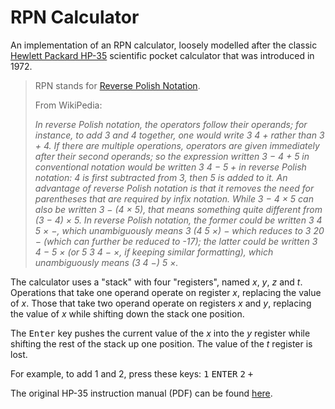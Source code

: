 # RPN Calculator

An implementation of an RPN calculator, loosely modelled after the classic
[Hewlett Packard HP-35](https://en.wikipedia.org/wiki/HP-35) scientific pocket
calculator that was introduced in 1972.

> RPN stands for [Reverse Polish Notation](https://en.wikipedia.org/wiki/Reverse_Polish_notation).
>
> From WikiPedia:
>
> _In reverse Polish notation, the operators follow their operands; for instance, to add 3 and 4 together, one would write 3 4 + rather than 3 + 4. If there are multiple operations, operators are given immediately after their second operands; so the expression written 3 − 4 + 5 in conventional notation would be written 3 4 − 5 + in reverse Polish notation: 4 is first subtracted from 3, then 5 is added to it. An advantage of reverse Polish notation is that it removes the need for parentheses that are required by infix notation. While 3 − 4 × 5 can also be written 3 − (4 × 5), that means something quite different from (3 − 4) × 5. In reverse Polish notation, the former could be written 3 4 5 × −, which unambiguously means 3 (4 5 ×) − which reduces to 3 20 − (which can further be reduced to -17); the latter could be written 3 4 − 5 × (or 5 3 4 − ×, if keeping similar formatting), which unambiguously means (3 4 −) 5 ×._

The calculator uses a "stack" with four "registers", named _x_, _y_, _z_ and _t_. Operations that take one operand operate on register _x_, replacing the value of _x_. Those that take two operand operate on registers _x_ and _y_, replacing the value of _x_ while shifting down the stack one position.

The <kbd>Enter</kbd> key pushes the current value of the _x_ into the _y_ register while shifting the rest of the stack up one position. The value of the _t_ register is lost.

For example, to add 1 and 2, press these keys: <kbd>1</kbd> <kbd>ENTER</kbd> <kbd>2</kbd> <kbd>+</kbd>

The original HP-35 instruction manual (PDF) can be found [here](http://www.cs.columbia.edu/~sedwards/hp35colr.pdf).

